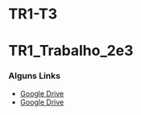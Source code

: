 # TR1-T3

# TR1_Trabalho_2e3

### Alguns Links
- [Google Drive](https://drive.google.com/drive/folders/1E2MhksXMG_WjuR-WTSJlocG18wgDAw81?usp=sharing)
- [Google Drive](https://drive.google.com/drive/folders/1Kdg7BMJH1lbWvTNx7MuSmWBJ_B6N0Xxt)

